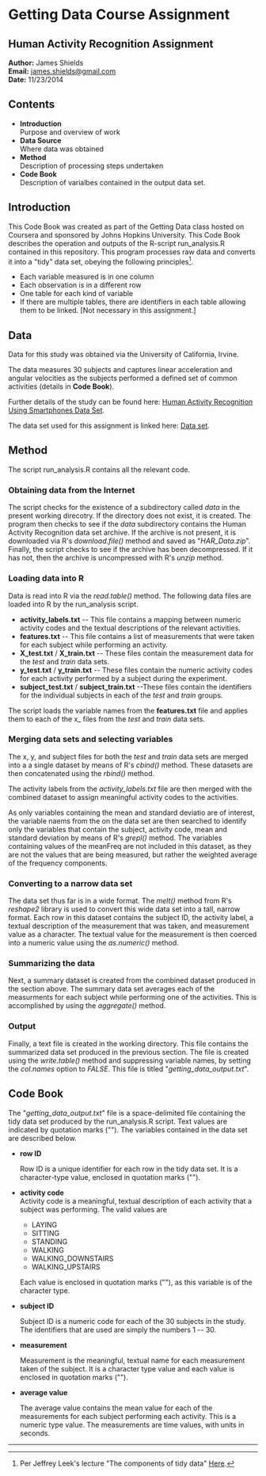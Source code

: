 Getting Data Course Assignment
==============================

Human Activity Recognition Assignment
-------------------------------------

**Author:** James Shields  
**Email:** james.shields@gmail.com  
**Date:** 11/23/2014  

## Contents ##

* **Introduction**  
    Purpose and overview of work
* **Data Source**  
    Where data was obtained
* **Method**  
    Description of processing steps undertaken
* **Code Book**  
    Description of varialbes contained in the output data set.
		
## Introduction ##

This Code Book was created as part of the Getting Data class hosted on
Coursera and sponsored by Johns Hopkins University.  This Code Book describes
the operation and outputs of the R-script run_analysis.R contained in this
repository.  This program processes raw data and converts it into a "tidy" data
set, obeying the following principles[^1].

* Each variable measured is in one column
* Each observation is in a different row
* One table for each kind of variable
* If there are multiple tables, there are identifiers in each table allowing them to
be linked. [Not necessary in this assignment.]

## Data ##

Data for this study was obtained via the University of California, Irvine.

The data measures 30 subjects and captures linear acceleration and angular
velocities as the subjects performed a defined set of common activities
(details in **Code Book**).

Further details of the study can be found here: [Human Activity Recognition Using Smartphones Data Set](http://archive.ics.uci.edu/ml/datasets/Human+Activity+Recognition+Using+Smartphones).

The data set used for this assignment is linked here: [Data set](
https://d396qusza40orc.cloudfront.net/getdata%2Fprojectfiles%2FUCI%20HAR%20Dataset.zip).

## Method ##

The script run_analysis.R contains all the relevant code.

### Obtaining data from the Internet ###

The script checks for the existence of a subdirectory called *data* in the present working direcotry.
If the directory does not exist, it is created.  The program then checks to see if the *data* subdirectory
contains the Human Activity Recognition data set archive.  If the archive is not present, it is
downloaded via R's *download.file()* method and saved as "*HAR_Data.zip*".  Finally, the script checks
to see if the archive has been decompressed.  If it has not, then the archive is uncompressed with
R's *unzip* method.

### Loading data into R ###

Data is read into R via the *read.table()* method.  The following data files are loaded into R by the
run_analysis script.

* **activity\_labels.txt** -- This file contains a mapping between numeric activity codes and the textual
descriptions of the relevant activities.
* **features.txt** -- This file contains a list of measurements that were taken for each subject while
performing an activity.
* **X\_test.txt** / **X\_train.txt** -- These files contain the measurement data for the *test* and *train*
data sets.
* **y\_test.txt** / **y\_train.txt** -- These files contain the numeric activity codes for each activity
performed by a subject during the experiment.
* **subject\_test.txt** / **subject\_train.txt** --These files contain the identifiers for the individual
subjects in each of the *test* and *train* groups.

The script loads the variable names from the **features.txt** file and applies them to each of the x_ files
from the *test* and *train* data sets.  

### Merging data sets and selecting variables ###

The x, y, and subject files for both the *test* and *train* data sets are merged into a a single
dataset by means of R's *cbind()* method.  These datasets are then concatenated using the *rbind()* method.

The activity labels from the *activity_labels.txt* file are then merged with the combined dataset to
assign meaningful activity codes to the activities.

As only variables containing the mean and standard deviatio are of interest, the variable naems from the
on the data set are then searched to identify only the variables that contain the subject, activity code,
mean and standard deviation by means of R's *grepl()* method.  The variables containing values of the
meanFreq are not included in this dataset, as they are not the values that are being measured, but rather
the weighted average of the frequency components.

### Converting to a narrow data set ###

The data set thus far is in a wide format.  The *melt()* method from R's *reshape2* library is used to
convert this wide data set into a tall, narrow format.  Each row in this dataset contains the subject ID,
the activity label, a textual description of the measurement that was taken, and measurement value as a
character.  The textual value for the measurement is then coerced into a numeric value using the
*as.numeric()* method.

### Summarizing the data ###

Next, a summary dataset is created from the combined dataset produced in the section above.  The summary
data set averages each of the measurments for each subject while performing one of the activities.  This
is accomplished by using the *aggregate()* method.

### Output ###

Finally, a text file is created in the working directory.  This file contains the summarized data set
produced in the previous section.  The file is created using the *write.table()* method and suppressing
variable names, by setting the *col.names* option to *FALSE*.  This file is titled "*getting\_data\_output.txt*".

## Code Book ##

The "*getting\_data\_output.txt*" file is a space-delimited file containing the tidy data set produced by
the run_analysis.R script.  Text values are indicated by quotation marks ("").  The variables contained
in the data set are described below.

* **row ID**

  Row ID is a unique identifier for each row in the tidy data set.  It is a character-type value, enclosed
  in quotation marks ("").
* **activity code**  
  Activity code is a meaningful, textual description of each activity that a subject was performing.  The
  valid values are
  
  * LAYING
  * SITTING
  * STANDING
  * WALKING
  * WALKING\_DOWNSTAIRS
  * WALKING\_UPSTAIRS

  Each value is enclosed in quotation marks (""), as this variable is of the character type.
* **subject ID**  

  Subject ID is a numeric code for each of the 30 subjects in the study.  The identifiers that are used are
  simply the numbers 1 -- 30.
* **measurement**  

  Measurement is the meaningful, textual name for each measurement taken of the subject.  It is a character
  type value and each value is enclosed in quotation marks ("").
* **average value**  

  The average value contains the mean value for each of the measurements for each subject performing each
  activity.  This is a numeric type value. The measurements are time values, with units in seconds.

-------------------------------------------------------------------------------  
[^1]: Per Jeffrey Leek's lecture "The components of tidy data" [Here](https://d396qusza40orc.cloudfront.net/getdata/lecture_slides/01_03_componentsOfTidyData.pdf).

